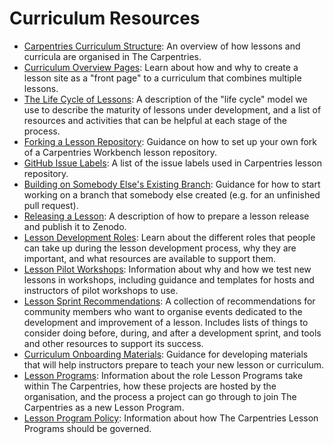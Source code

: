 # Curriculum Resources 

* [Carpentries Curriculum Structure](curriculum-structure.md): An overview of how lessons and curricula are organised in The Carpentries.
* [Curriculum Overview Pages](workshop-overview-lessons.md): Learn about how and why to create a lesson site as a "front page" to a curriculum that combines multiple lessons.
* [The Life Cycle of Lessons](lesson-life-cycle.md): A description of the "life cycle" model we use to describe the maturity of lessons under development, and a list of resources and activities that can be helpful at each stage of the process.
* [Forking a Lesson Repository](lesson-forks.md): Guidance on how to set up your own fork of a Carpentries Workbench lesson repository.
* [GitHub Issue Labels](issue-labels.md): A list of the issue labels used in Carpentries lesson repository.
* [Building on Somebody Else's Existing Branch](fetch-existing-branch.md): Guidance for how to start working on a branch that somebody else created (e.g. for an unfinished pull request).
* [Releasing a Lesson](lesson-release.md): A description of how to prepare a lesson release and publish it to Zenodo.
* [Lesson Development Roles](lesson-development-roles.md): Learn about the different roles that people can take up during the lesson development process, why they are important, and what resources are available to support them.
* [Lesson Pilot Workshops](lesson-pilots.md): Information about why and how we test new lessons in workshops, including guidance and templates for hosts and instructors of pilot workshops to use.
* [Lesson Sprint Recommendations](lesson-sprint-recommendations.md): A collection of recommendations for community members who want to organise events dedicated to the development and improvement of a lesson. Includes lists of things to consider doing before, during, and after a development sprint, and tools and other resources to support its success.
* [Curriculum Onboarding Materials](/resources/curriculum/curriculum_onboarding.md): Guidance for developing materials that will help instructors prepare to teach your new lesson or curriculum.
* [Lesson Programs](lesson-programs.md): Information about the role Lesson Programs take within The Carpentries, how these projects are hosted by the organisation, and the process a project can go through to join The Carpentries as a new Lesson Program.
* [Lesson Program Policy](lesson-program-governance.md): Information about how The Carpentries Lesson Programs should be governed.

